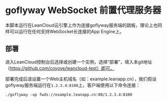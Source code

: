 # goflyway WebSocket 前置代理服务器

本脚本运行在LeanCloud云引擎上作为连接goflyway服务端的跳板，理论上也同样可以运行在任何支持WebSocket长连接的App Engine上。

## 部署
进入LeanCloud控制台后选择或创建一个实例，选择“部署”，填入本git地址（https://github.com/coyove/leancloud-test）即可。

部署完成后请设置一个Web主机域名（如：example.leanapp.cn），我们假设goflyway服务端运行在`1.2.3.4:8100`上，客户端使用以下命令连接：
```
./goflyway -up fwds://example.leanapp.cn:80/1.2.3.4:8100
```